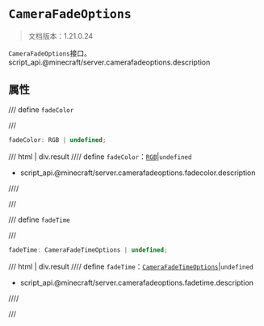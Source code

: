 # `CameraFadeOptions`

> 文档版本：1.21.0.24

`CameraFadeOptions`接口。script_api.@minecraft/server.camerafadeoptions.description

## 属性

/// define
`fadeColor`


///

```js
fadeColor: RGB | undefined;
```

/// html | div.result
//// define
`fadeColor`：[`RGB`](./rgb.md)|`undefined`

- script_api.@minecraft/server.camerafadeoptions.fadecolor.description


////

///


/// define
`fadeTime`


///

```js
fadeTime: CameraFadeTimeOptions | undefined;
```

/// html | div.result
//// define
`fadeTime`：[`CameraFadeTimeOptions`](./camerafadetimeoptions.md)|`undefined`

- script_api.@minecraft/server.camerafadeoptions.fadetime.description


////

///

